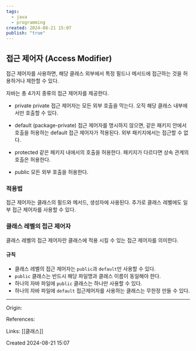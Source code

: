 ```yaml
---
tags:
  - java
  - programming
created: 2024-08-21 15:07
publish: "true"
---
```

## 접근 제어자 (Access Modifier)
접근 제어자를 사용하면, 해당 클래스 외부에서 특정 필드나 메서드에 접근하는 것을 허용하거나 제한할 수 있다.

자바는 총 4가지 종류의 접근 제어자를 제공한다.
- private
private 접근 제어자는 모든 외부 호출을 막는다. 오직 해당 클래스 내부에서만 호출할 수 있다.

- default (package-private)
접근 제어자를 명시하지 않으면, 같은 패키지 안에서 호출을 허용하는 default 접근 제어자가 적용된다. 외부 패키지에서는 접근할 수 없다.

- protected
같은 패키지 내에서의 호출을 허용한다. 패키지가 다르다면 상속 관계의 호출은 허용한다.

- public
모든 외부 호출을 허용한다.

### 적용법
접근 제어자는 클래스의 필드와 메서드, 생성자에 사용된다. 추가로 클래스 레벨에도 일부 접근 제어자를 사용할 수 있다.

### 클래스 레벨의 접근 제어자
클래스 레벨의 접근 제어자란 클래스에 적용 시킬 수 있는 접근 제어자를 의미한다.

#### 규칙
- 클래스 레벨의 접근 제어자는 `public`과 `default`만 사용할 수 있다.
- `public` 클래스는 반드시 해당 파일명과 클래스 이름이 동일해야 한다.
- 하나의 자바 파일에 `public` 클래스는 하나만 사용할 수 있다.
- 하나의 자바 파일에 `default` 접근제어자를 사용하는 클래스는 무한정 만들 수 있다.

---
Origin: 

References: 

Links: [[클래스]]

Created 2024-08-21 15:07